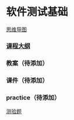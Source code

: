 # 软件测试基础

[思维导图](http://naotu.baidu.com/file/a289240f1f288602fca9b35847f00ea7)

### [课程大纲](content/gang.md)

### 教案（待添加）

### 课件（待添加）

### practice（待添加）

[测验题](papers/test.md)

